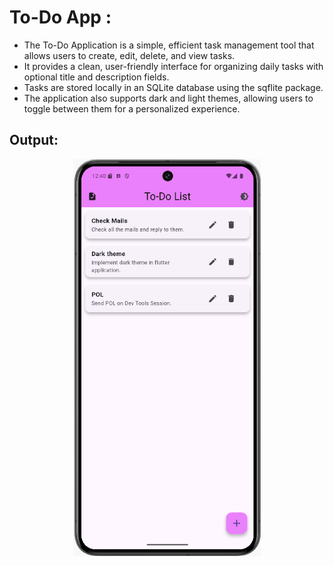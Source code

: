 # To-Do App :

- The To-Do Application is a simple, efficient task management tool that allows users to create, edit, delete, and view tasks. 
- It provides a clean, user-friendly interface for organizing daily tasks with optional title and description fields. 
- Tasks are stored locally in an SQLite database using the sqflite package. 
- The application also supports dark and light themes, allowing users to toggle between them for a personalized experience.

## Output:

<p align="center">
  <img src="assets/images/TODO.png" width="300"/>
</p>

